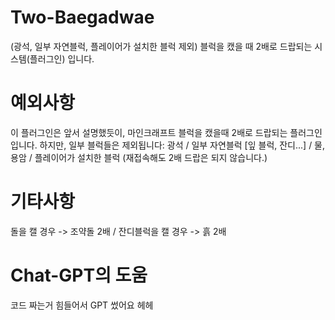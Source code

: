 # Two-Baegadwae
(광석, 일부 자연블럭, 플레이어가 설치한 블럭 제외) 블럭을 캤을 때 2배로 드랍되는 시스템(플러그인) 입니다.

# 예외사항
이 플러그인은 앞서 설명했듯이, 마인크래프트 블럭을 캤을때 2배로 드랍되는 플러그인입니다. 하지만, 일부 블럭들은 제외됩니다: 광석 / 일부 자연블럭 [잎 블럭, 잔디...] / 물, 용암 / 플레이어가 설치한 블럭 (재접속해도 2배 드랍은 되지 않습니다.)

# 기타사항
돌을 캘 경우 -> 조약돌 2배 / 잔디블럭을 캘 경우 -> 흙 2배

# Chat-GPT의 도움
코드 짜는거 힘들어서 GPT 썼어요 헤헤
